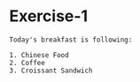 # Exercise-1

```
Today's breakfast is following:

1. Chinese Food
2. Coffee
3. Croissant Sandwich

```
